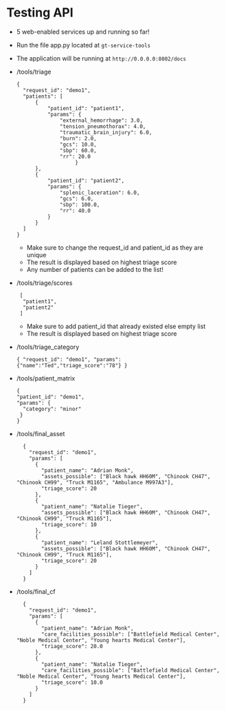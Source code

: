 # Testing API 

- 5 web-enabled services up and running so far!

- Run the file app.py located at `gt-service-tools`
  

- The application will be running at `http://0.0.0.0:8002/docs`
- /tools/triage
  ```shell
  {
    "request_id": "demo1",
    "patients": [
        {
            "patient_id": "patient1",
            "params": {
                "external_hemorrhage": 3.0,
                "tension_pneumothorax": 4.0,
                "traumatic_brain_injury": 6.0,
                "burn": 2.0,
                "gcs": 10.0,
                "sbp": 60.0,
                "rr": 20.0
                     }
        },
        {
            "patient_id": "patient2",
            "params": {
                "splenic_laceration": 6.0,
                "gcs": 6.0,
                "sbp": 100.0,
                "rr": 40.0
            }
        }
    ]
  }
  ```
  - Make sure to change the request_id and patient_id as they are unique
  - The result is displayed based on highest triage score
  - Any number of patients can be added to the list!
 
- /tools/triage/scores
  ```shell
   [
    "patient1",
    "patient2"
   ]
  ```
  - Make sure to add patient_id that already existed else empty list
  - The result is displayed based on highest triage score

- /tools/triage_category
  ```shell
  { "request_id": "demo1", "params": {"name":"Ted","triage_score":"78"} }
  ```
  
- /tools/patient_matrix
  ```shell
  {
  "patient_id": "demo1",
  "params": {
    "category": "minor"
   }
  }
  ```
  
- /tools/final_asset
  ```shell
    {
      "request_id": "demo1",
      "params": [
        {
          "patient_name": "Adrian Monk",
          "assets_possible": ["Black hawk HH60M", "Chinook CH47", "Chinook CH99", "Truck M1165", "Ambulance M997A3"],
          "triage_score": 20
        },
        {
          "patient_name": "Natalie Tieger",
          "assets_possible": ["Black hawk HH60M", "Chinook CH47", "Chinook CH99", "Truck M1165"],
          "triage_score": 10
        },
        {
          "patient_name": "Leland Stottlemeyer",
          "assets_possible": ["Black hawk HH60M", "Chinook CH47", "Chinook CH99", "Truck M1165"],
          "triage_score": 20
        }
      ]
    }
  ```

- /tools/final_cf
  ```shell
    {
      "request_id": "demo1",
      "params": [
        {
          "patient_name": "Adrian Monk",
          "care_facilities_possible": ["Battlefield Medical Center", "Noble Medical Center", "Young hearts Medical Center"],
          "triage_score": 20.0
        },
        {
          "patient_name": "Natalie Tieger",
          "care_facilities_possible": ["Battlefield Medical Center", "Noble Medical Center", "Young hearts Medical Center"],
          "triage_score": 10.0
        }
      ]
    }
    

  ```
  


